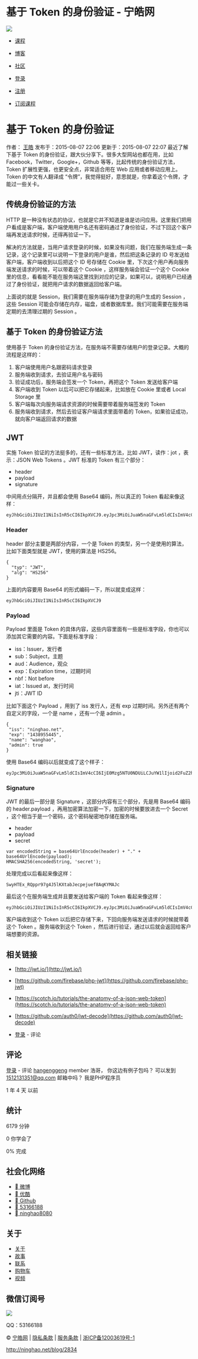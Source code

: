 # 基于 Token 的身份验证 - 宁皓网
 
![](%E5%9F%BA%E4%BA%8E%20Token%20%E7%9A%84%E8%BA%AB%E4%BB%BD%E9%AA%8C%E8%AF%81%20-%20%E5%AE%81%E7%9A%93%E7%BD%91/image_1.png)
    

* [课程](http://ninghao.net/course)
* [博客](http://ninghao.net/blog)
* [社区](http://talk.ninghao.net/)

* [登录](http://ninghao.net/user/login?destination=node/2834)
* [注册](http://ninghao.net/user/register)
* [订阅课程](http://ninghao.net/signup)

# 基于 Token 的身份验证

作者： [王皓](http://ninghao.net/user/6)
发布于：2015-08-07 22:06
更新于：2015-08-07 22:07
最近了解下基于 Token 的身份验证，跟大伙分享下。很多大型网站也都在用，比如 Facebook，Twitter，Google+，Github 等等，比起传统的身份验证方法，Token 扩展性更强，也更安全点，非常适合用在 Web 应用或者移动应用上。Token 的中文有人翻译成 “令牌”，我觉得挺好，意思就是，你拿着这个令牌，才能过一些关卡。

## 传统身份验证的方法

HTTP 是一种没有状态的协议，也就是它并不知道是谁是访问应用。这里我们把用户看成是客户端，客户端使用用户名还有密码通过了身份验证，不过下回这个客户端再发送请求时候，还得再验证一下。

解决的方法就是，当用户请求登录的时候，如果没有问题，我们在服务端生成一条记录，这个记录里可以说明一下登录的用户是谁，然后把这条记录的 ID 号发送给客户端，客户端收到以后把这个 ID 号存储在 Cookie 里，下次这个用户再向服务端发送请求的时候，可以带着这个 Cookie ，这样服务端会验证一个这个 Cookie 里的信息，看看能不能在服务端这里找到对应的记录，如果可以，说明用户已经通过了身份验证，就把用户请求的数据返回给客户端。

上面说的就是 Session，我们需要在服务端存储为登录的用户生成的 Session ，这些 Session 可能会存储在内存，磁盘，或者数据库里。我们可能需要在服务端定期的去清理过期的 Session 。

## 基于 Token 的身份验证方法

使用基于 Token 的身份验证方法，在服务端不需要存储用户的登录记录。大概的流程是这样的：

1. 客户端使用用户名跟密码请求登录
2. 服务端收到请求，去验证用户名与密码
3. 验证成功后，服务端会签发一个 Token，再把这个 Token 发送给客户端
4. 客户端收到 Token 以后可以把它存储起来，比如放在 Cookie 里或者 Local Storage 里
5. 客户端每次向服务端请求资源的时候需要带着服务端签发的 Token
6. 服务端收到请求，然后去验证客户端请求里面带着的 Token，如果验证成功，就向客户端返回请求的数据

## JWT

实施 Token 验证的方法挺多的，还有一些标准方法，比如 JWT，读作：jot ，表示：JSON Web Tokens 。JWT 标准的 Token 有三个部分：

* header
* payload
* signature

中间用点分隔开，并且都会使用 Base64 编码，所以真正的 Token 看起来像这样：

```
eyJhbGciOiJIUzI1NiIsInR5cCI6IkpXVCJ9.eyJpc3MiOiJuaW5naGFvLm5ldCIsImV4cCI6IjE0Mzg5NTU0NDUiLCJuYW1lIjoid2FuZ2hhbyIsImFkbWluIjp0cnVlfQ.SwyHTEx_RQppr97g4J5lKXtabJecpejuef8AqKYMAJc
```

### Header

header 部分主要是两部分内容，一个是 Token 的类型，另一个是使用的算法，比如下面类型就是 JWT，使用的算法是 HS256。

```
{
  "typ": "JWT",
  "alg": "HS256"
}
```

上面的内容要用 Base64 的形式编码一下，所以就变成这样：

```
eyJhbGciOiJIUzI1NiIsInR5cCI6IkpXVCJ9
```

### Payload

Payload 里面是 Token 的具体内容，这些内容里面有一些是标准字段，你也可以添加其它需要的内容。下面是标准字段：

* iss：Issuer，发行者
* sub：Subject，主题
* aud：Audience，观众
* exp：Expiration time，过期时间
* nbf：Not before
* iat：Issued at，发行时间
* jti：JWT ID

比如下面这个 Payload ，用到了 iss 发行人，还有 exp 过期时间。另外还有两个自定义的字段，一个是 name ，还有一个是 admin 。

```
{
 "iss": "ninghao.net",
 "exp": "1438955445",
 "name": "wanghao",
 "admin": true
}
```

使用 Base64 编码以后就变成了这个样子：

```
eyJpc3MiOiJuaW5naGFvLm5ldCIsImV4cCI6IjE0Mzg5NTU0NDUiLCJuYW1lIjoid2FuZ2hhbyIsImFkbWluIjp0cnVlfQ
```

### Signature

JWT 的最后一部分是 Signature ，这部分内容有三个部分，先是用 Base64 编码的 header.payload ，再用加密算法加密一下，加密的时候要放进去一个 Secret ，这个相当于是一个密码，这个密码秘密地存储在服务端。

* header
* payload
* secret

```
var encodedString = base64UrlEncode(header) + "." + base64UrlEncode(payload); 
HMACSHA256(encodedString, 'secret');
```

处理完成以后看起来像这样：

```
SwyHTEx_RQppr97g4J5lKXtabJecpejuef8AqKYMAJc
```

最后这个在服务端生成并且要发送给客户端的 Token 看起来像这样：

```
eyJhbGciOiJIUzI1NiIsInR5cCI6IkpXVCJ9.eyJpc3MiOiJuaW5naGFvLm5ldCIsImV4cCI6IjE0Mzg5NTU0NDUiLCJuYW1lIjoid2FuZ2hhbyIsImFkbWluIjp0cnVlfQ.SwyHTEx_RQppr97g4J5lKXtabJecpejuef8AqKYMAJc
```

客户端收到这个 Token 以后把它存储下来，下回向服务端发送请求的时候就带着这个 Token 。服务端收到这个 Token ，然后进行验证，通过以后就会返回给客户端想要的资源。

## 相关链接

* [http://jwt.io/](http://jwt.io/)
* [https://github.com/firebase/php-jwt](https://github.com/firebase/php-jwt)
* [https://scotch.io/tutorials/the-anatomy-of-a-json-web-token](https://scotch.io/tutorials/the-anatomy-of-a-json-web-token)
* [https://github.com/auth0/jwt-decode](https://github.com/auth0/jwt-decode)

* [登录](http://ninghao.net/user/login?destination=node/2834%23comment-form) - 评论

## 评论

[登录]() - 评论
[hangenggeng](http://ninghao.net/user/19836) member 
浩哥， 你这边有例子包吗？ 可以发到 1512131351@qq.com 邮箱中吗？ 我是PHP程序员

1 年 4 天 以前

## 统计

6179
分钟

0
你学会了

0%
完成

## 社会化网络

* [ 微博](http://weibo.com/weareninghao)
* [ 优酷](http://i.youku.com/weareninghao)
* [ Github](https://github.com/ninghao)
* [ 53166188](http://user.qzone.qq.com/53166188)
* [ ninghao8080](http://ninghao.net/blog/2070)

## 关于

* [关于](http://ninghao.net/page/211)
* [故事](http://ninghao.net/blog/1121)
* [联系](http://ninghao.net/page/213)
* [购物车](http://ninghao.net/cart)
* [视频](http://ninghao.net/video)

## 微信订阅号

![](%E5%9F%BA%E4%BA%8E%20Token%20%E7%9A%84%E8%BA%AB%E4%BB%BD%E9%AA%8C%E8%AF%81%20-%20%E5%AE%81%E7%9A%93%E7%BD%91/image_2.jpeg)

QQ：53166188

© [宁皓网](http://ninghao.net/) | [隐私条款](http://ninghao.net/privacy) | [服务条款](http://ninghao.net/terms) | [浙ICP备12003619号-1](http://www.miibeian.gov.cn/)

http://ninghao.net/blog/2834